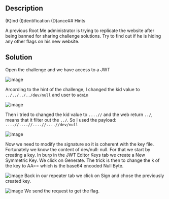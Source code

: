 ## Description
(K)ind (I)dentification (D)ance## Hints 

A previous Root Me administrator is trying to replicate the website after being banned for sharing challenge solutions. Try to find out if he is hiding any other flags on his new website.
## Solution
Open the challenge and we have access to a JWT

![image](https://github.com/user-attachments/assets/3c47b9e3-ec19-4b7b-a392-0db922781911)

Arcording to the hint of the challenge, I changed the kid value to `../../../../dev/null` and user to `admin`

![image](https://github.com/user-attachments/assets/5e89505a-288b-4aaa-8d62-2e6b698174a6)

Then i tried to changed the kid value to `....//` and the web return `../`, means that it filter out the `../`. So I used the payload: `....//....//....//....//dev/null`

![image](https://github.com/user-attachments/assets/dce8ec42-dae4-4b02-b51e-2d41cd44dd9c)

Now we need to modify the signature so it is coherent with the key file. Fortunately we know the content of dev/null: null.
For that we start by creating a key. In burp in the JWT Editor Keys tab we create a New Symmetric Key. We click on Generate.
The trick is then to change the k of the key to AA== which is the base64 encoded Null Byte.

![image](https://github.com/user-attachments/assets/bcff0077-215a-4cd1-8810-6f5aeb95b3f5)
Back in our repeater tab we click on Sign and chose the previously created key.

![image](https://github.com/user-attachments/assets/7d19595c-16ec-46b9-9f0f-792786a04791)
We send the request to get the flag.
